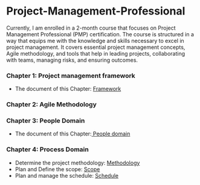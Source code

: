# Project-Management-Professional
Currently, I am enrolled in a 2-month course that focuses on Project Management Professional (PMP) certification. The course is structured in a way that equips me with the knowledge and skills necessary to excel in project management. It covers essential project management concepts, Agile methodology, and tools that help in leading projects, collaborating with teams, managing risks, and ensuring outcomes.

### Chapter 1: Project management framework
* The document of this Chapter: [Framework](https://drive.google.com/file/d/1vlN5rtGyKOrk9cdsCyDcxOQI_hB0NnuR/view?usp=sharing)

### Chapter 2: Agile Methodology 
### Chapter 3: People Domain
* The document of this Chapter:[ People domain ](https://drive.google.com/file/d/1PVh-WJQkYJ9flk3m_Y8pW4I0RRs-TiU1/view?usp=sharing)
### Chapter 4: Process Domain 
* Determine the project methodology: [Methodology](https://drive.google.com/file/d/1IhguejvIsGUVVpL2TSqcgdX4YCQWQn3I/view?usp=sharing)
* Plan and Define the scope: [Scope](https://drive.google.com/file/d/1R93NRuyB6an2HnPgJePZW1Y7LFYjpDHy/view?usp=sharing)
* Plan and manage the schedule: [Schedule](https://drive.google.com/file/d/1pXjGm6Yw79_KXewdm1gOiwW8W0gWcLkE/view?usp=sharing)
